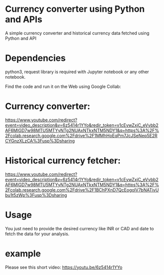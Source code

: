 # Currency converter using Python and APIs
A simple currency converter and historical currency data fetched using Python and API

# Dependencies
python3, request library is required with Jupyter notebook or any other notebook.

Find the code and run it on the Web using Google Collab:
# Currency converter: 
https://www.youtube.com/redirect?event=video_description&v=6z5414r1YYo&redir_token=v1cEywZxjC_eVvbb2AF6MIGD7w98MTU5MTYyNTg2NUAxNTkxNTM5NDY1&q=https%3A%2F%2Fcolab.research.google.com%2Fdrive%2F1MMhHoEqPm7JcJSeNep5E2RCYGnzXLzCA%3Fusp%3Dsharing
# Historical currency fetcher:
https://www.youtube.com/redirect?event=video_description&v=6z5414r1YYo&redir_token=v1cEywZxjC_eVvbb2AF6MIGD7w98MTU5MTYyNTg2NUAxNTkxNTM5NDY1&q=https%3A%2F%2Fcolab.research.google.com%2Fdrive%2F1BChPXnD7QcEogolV7bNATivUbu1t5zWp%3Fusp%3Dsharing

# Usage
You just need to provide the desired currency like INR or CAD and date to fetch the data for your analysis.

# example
Please see this short video:
https://youtu.be/6z5414r1YYo

